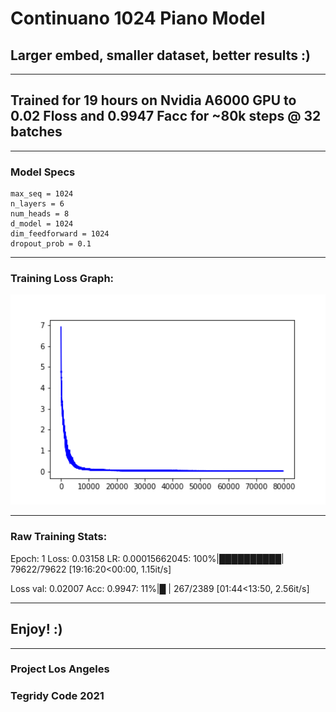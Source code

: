# Continuano 1024 Piano Model

## Larger embed, smaller dataset, better results :)

***

## Trained for 19 hours on Nvidia A6000 GPU to 0.02 Floss and 0.9947 Facc for ~80k steps @ 32 batches

***

### Model Specs

```
max_seq = 1024
n_layers = 6
num_heads = 8
d_model = 1024
dim_feedforward = 1024
dropout_prob = 0.1

```

***

### Training Loss Graph:

<img width="512" src="https://github.com/asigalov61/Continuano/raw/main/Model/1024x1024-Piano-TMD/Continuano%201024%20Training%20Loss%20Graph.png">


***

### Raw Training Stats:

Epoch: 1 Loss: 0.03158 LR: 0.00015662045: 100%|██████████| 79622/79622 [19:16:20<00:00,  1.15it/s]

Loss val: 0.02007  Acc: 0.9947:  11%|█         | 267/2389 [01:44<13:50,  2.56it/s]

***

## Enjoy! :)

***

### Project Los Angeles
### Tegridy Code 2021
